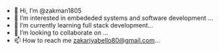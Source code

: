 - 👋 Hi, I’m @zakman1805
- 👀 I’m interested in embededed systems and software development ...
- 🌱 I’m currently learning full stack development...
- 💞️ I’m looking to collaborate on ...
- 📫 How to reach me zakariyabello80@gmail.com...

<!---
zakman1805/zakman1805 is a ✨ special ✨ repository because its `README.md` (this file) appears on your GitHub profile.
You can click the Preview link to take a look at your changes.
--->
